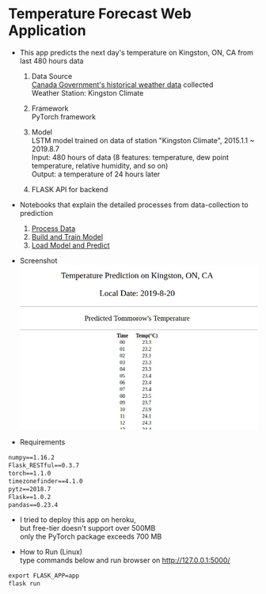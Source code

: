 # Temperature Forecast Web Application  

- This app predicts the next day's temperature on Kingston, ON, CA from last 480 hours data

    1) Data Source  
    [Canada Government's historical weather data](http://climate.weather.gc.ca/historical_data/search_historic_data_e.html) collected  
    Weather Station: Kingston Climate
    
    2) Framework  
    PyTorch framework
    
    3) Model  
    LSTM model trained on data of station "Kingston Climate", 2015.1.1 ~ 2019.8.7  
    Input: 480 hours of data (8 features: temperature, dew point temperature, relative humidity, and so on)  
    Output: a temperature of 24 hours later  
    
    4) FLASK API for backend  

- Notebooks that explain the detailed processes from data-collection to prediction  
    1) [Process Data](https://github.com/sijoonlee/deep_learning/blob/master/rnn-weather-forcast-kingston/data_processing_v2.ipynb)  
    2) [Build and Train Model](https://github.com/sijoonlee/deep_learning/blob/master/rnn-weather-forcast-kingston/build_and_save_model_v2.ipynb)  
    3) [Load Model and Predict](https://github.com/sijoonlee/deep_learning/blob/master/rnn-weather-forcast-kingston/prediction_v2.ipynb)  

- Screenshot  
![Screenshot](Screenshot.png)  

- Requirements  
```
numpy==1.16.2
Flask_RESTful==0.3.7
torch==1.1.0
timezonefinder==4.1.0
pytz==2018.7
Flask==1.0.2
pandas==0.23.4
```

- I tried to deploy this app on heroku,   
but free-tier doesn't support over 500MB  
only the PyTorch package exceeds 700 MB  

- How to Run (Linux)  
type commands below and run browser on http://127.0.0.1:5000/   
```
export FLASK_APP=app
flask run
```



